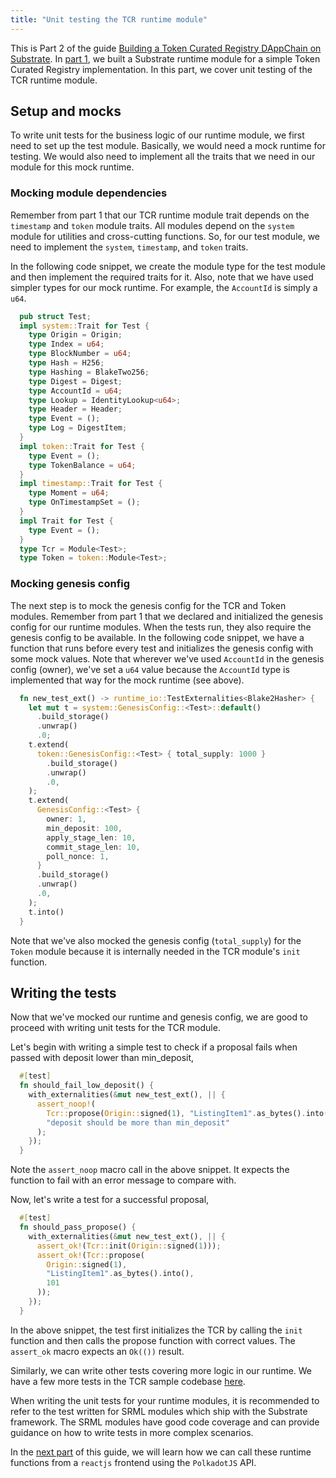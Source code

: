 ```yaml
---
title: "Unit testing the TCR runtime module"
---
```

This is Part 2 of the guide [Building a Token Curated Registry DAppChain on Substrate](introduction.md). In [part 1](building-the-substrate-tcr-runtime.md), we built a Substrate runtime module for a simple Token Curated Registry implementation. In this part, we cover unit testing of the TCR runtime module.

## Setup and mocks

To write unit tests for the business logic of our runtime module, we first need to set up the test module. Basically, we would need a mock runtime for testing. We would also need to implement all the traits that we need in our module for this mock runtime.

### Mocking module dependencies

Remember from part 1 that our TCR runtime module trait depends on the `timestamp` and `token` module traits. All modules depend on the `system` module for utilities and cross-cutting functions. So, for our test module, we need to implement the `system`, `timestamp`, and `token` traits.

In the following code snippet, we create the module type for the test module and then implement the required traits for it. Also, note that we have used simpler types for our mock runtime. For example, the `AccountId` is simply a `u64`.

```rust
  pub struct Test;
  impl system::Trait for Test {
    type Origin = Origin;
    type Index = u64;
    type BlockNumber = u64;
    type Hash = H256;
    type Hashing = BlakeTwo256;
    type Digest = Digest;
    type AccountId = u64;
    type Lookup = IdentityLookup<u64>;
    type Header = Header;
    type Event = ();
    type Log = DigestItem;
  }
  impl token::Trait for Test {
    type Event = ();
    type TokenBalance = u64;
  }
  impl timestamp::Trait for Test {
    type Moment = u64;
    type OnTimestampSet = ();
  }
  impl Trait for Test {
    type Event = ();
  }
  type Tcr = Module<Test>;
  type Token = token::Module<Test>;
```

### Mocking genesis config

The next step is to mock the genesis config for the TCR and Token modules. Remember from part 1 that we declared and initialized the genesis config for our runtime modules. When the tests run, they also require the genesis config to be available. In the following code snippet, we have a function that runs before every test and initializes the genesis config with some mock values. Note that wherever we've used `AccountId` in the genesis config (owner), we've set a `u64` value because the `AccountId` type is implemented that way for the mock runtime (see above).

```rust
  fn new_test_ext() -> runtime_io::TestExternalities<Blake2Hasher> {
    let mut t = system::GenesisConfig::<Test>::default()
      .build_storage()
      .unwrap()
      .0;
    t.extend(
      token::GenesisConfig::<Test> { total_supply: 1000 }
        .build_storage()
        .unwrap()
        .0,
    );
    t.extend(
      GenesisConfig::<Test> {
        owner: 1,
        min_deposit: 100,
        apply_stage_len: 10,
        commit_stage_len: 10,
        poll_nonce: 1,
      }
      .build_storage()
      .unwrap()
      .0,
    );
    t.into()
  }
```

Note that we've also mocked the genesis config (`total_supply`) for the `Token` module because it is internally needed in the TCR module's `init` function.

## Writing the tests

Now that we've mocked our runtime and genesis config, we are good to proceed with writing unit tests for the TCR module.

Let's begin with writing a simple test to check if a proposal fails when passed with deposit lower than min_deposit,

```rust
  #[test]
  fn should_fail_low_deposit() {
    with_externalities(&mut new_test_ext(), || {
      assert_noop!(
        Tcr::propose(Origin::signed(1), "ListingItem1".as_bytes().into(), 99),
        "deposit should be more than min_deposit"
      );
    });
  }
```

Note the `assert_noop` macro call in the above snippet. It expects the function to fail with an error message to compare with.

Now, let's write a test for a successful proposal,

```rust
  #[test]
  fn should_pass_propose() {
    with_externalities(&mut new_test_ext(), || {
      assert_ok!(Tcr::init(Origin::signed(1)));
      assert_ok!(Tcr::propose(
        Origin::signed(1),
        "ListingItem1".as_bytes().into(),
        101
      ));
    });
  }
```

In the above snippet, the test first initializes the TCR by calling the `init` function and then calls the propose function with correct values. The `assert_ok` macro expects an `Ok(())` result.

Similarly, we can write other tests covering more logic in our runtime. We have a few more tests in the TCR sample codebase [here](https://github.com/substrate-developer-hub/substrate-tcr/blob/master/runtime/src/tcr.rs#L470).

When writing the unit tests for your runtime modules, it is recommended to refer to the test written for SRML modules which ship with the Substrate framework. The SRML modules have good code coverage and can provide guidance on how to write tests in more complex scenarios.

In the [next part](building-a-ui-for-the-tcr-runtime.md) of this guide, we will learn how we can call these runtime functions from a `reactjs` frontend using the `PolkadotJS` API.
